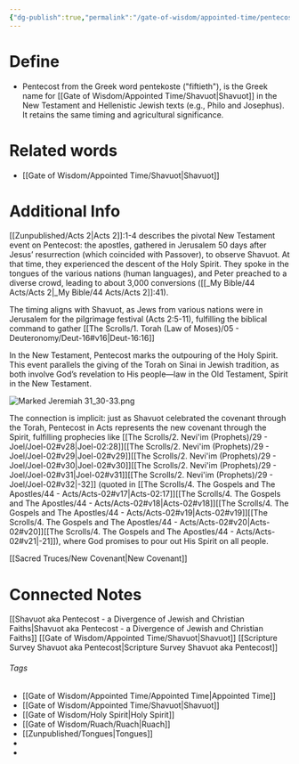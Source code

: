 ```yaml
---
{"dg-publish":true,"permalink":"/gate-of-wisdom/appointed-time/pentecost/","tags":["#GateWisdom","#AppointedTime"]}
---
```


# Define
- Pentecost from the Greek word pentekoste ("fiftieth"), is the Greek name for [[Gate of Wisdom/Appointed Time/Shavuot\|Shavuot]] in the New Testament and Hellenistic Jewish texts (e.g., Philo and Josephus). It retains the same timing and agricultural significance.

# Related words
- [[Gate of Wisdom/Appointed Time/Shavuot\|Shavuot]]

# Additional Info

[[Zunpublished/Acts 2\|Acts 2]]:1-4 describes the pivotal New Testament event on Pentecost: the apostles, gathered in Jerusalem 50 days after Jesus’ resurrection (which coincided with Passover), to observe Shavuot. At that time, they experienced the descent of the Holy Spirit. They spoke in the tongues of the various nations (human languages), and Peter preached to a diverse crowd, leading to about 3,000 conversions ([[_My Bible/44 Acts/Acts 2\|_My Bible/44 Acts/Acts 2]]:41).

The timing aligns with Shavuot, as Jews from various nations were in Jerusalem for the pilgrimage festival (Acts 2:5-11), fulfilling the biblical command to gather [[The Scrolls/1. Torah (Law of Moses)/05 - Deuteronomy/Deut-16#v16\|Deut-16:16]]

In the New Testament, Pentecost marks the outpouring of the Holy Spirit. This event parallels the giving of the Torah on Sinai in Jewish tradition, as both involve God’s revelation to His people—law in the Old Testament, Spirit in the New Testament.

![Marked Jeremiah 31_30-33.png](/img/user/Assets/attachments/Marked%20Jeremiah%2031_30-33.png)

The connection is implicit: just as Shavuot celebrated the covenant through the Torah, Pentecost in Acts represents the new covenant through the Spirit, fulfilling prophecies like [[The Scrolls/2. Nevi'im (Prophets)/29 - Joel/Joel-02#v28\|Joel-02:28]][[The Scrolls/2. Nevi'im (Prophets)/29 - Joel/Joel-02#v29\|Joel-02#v29]][[The Scrolls/2. Nevi'im (Prophets)/29 - Joel/Joel-02#v30\|Joel-02#v30]][[The Scrolls/2. Nevi'im (Prophets)/29 - Joel/Joel-02#v31\|Joel-02#v31]][[The Scrolls/2. Nevi'im (Prophets)/29 - Joel/Joel-02#v32\|-32]] (quoted in [[The Scrolls/4. The Gospels and The Apostles/44 - Acts/Acts-02#v17\|Acts-02:17]][[The Scrolls/4. The Gospels and The Apostles/44 - Acts/Acts-02#v18\|Acts-02#v18]][[The Scrolls/4. The Gospels and The Apostles/44 - Acts/Acts-02#v19\|Acts-02#v19]][[The Scrolls/4. The Gospels and The Apostles/44 - Acts/Acts-02#v20\|Acts-02#v20]][[The Scrolls/4. The Gospels and The Apostles/44 - Acts/Acts-02#v21\|-21]]), where God promises to pour out His Spirit on all people.


[[Sacred Truces/New Covenant\|New Covenant]]

# Connected Notes

[[Shavuot aka Pentecost - a Divergence of Jewish and Christian Faiths\|Shavuot aka Pentecost - a Divergence of Jewish and Christian Faiths]]
[[Gate of Wisdom/Appointed Time/Shavuot\|Shavuot]]
[[Scripture Survey Shavuot aka Pentecost\|Scripture Survey Shavuot aka Pentecost]]

###### Tags
- [[Gate of Wisdom/Appointed Time/Appointed Time\|Appointed Time]]
- [[Gate of Wisdom/Appointed Time/Shavuot\|Shavuot]]
- [[Gate of Wisdom/Holy Spirit\|Holy Spirit]]
- [[Gate of Wisdom/Ruach/Ruach\|Ruach]]
- [[Zunpublished/Tongues\|Tongues]]
- 
- 
